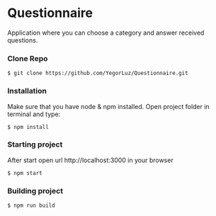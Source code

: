 # Questionnaire

Application where you can choose a category and answer received questions.

### Clone Repo

```
$ git clone https://github.com/YegorLuz/Questionnaire.git
```

### Installation

Make sure that you have node & npm installed.
Open project folder in terminal and type:

```
$ npm install
```

### Starting project

After start open url http://localhost:3000 in your browser

```
$ npm start
```

### Building project

```
$ npm run build
```
